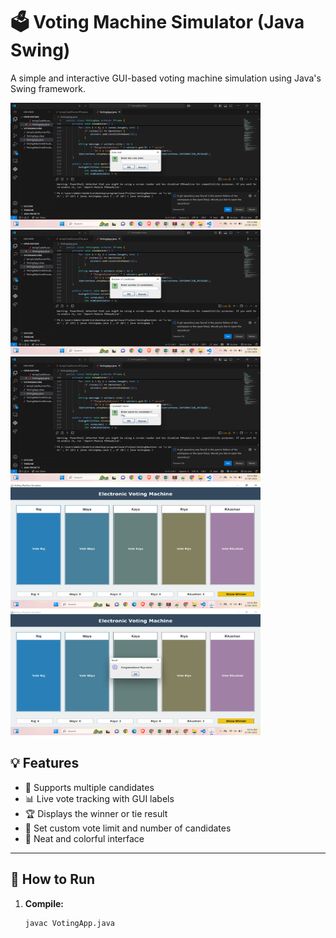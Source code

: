# 🗳️ Voting Machine Simulator (Java Swing)

A simple and interactive GUI-based voting machine simulation using Java's Swing framework.

<div> <img src="https://github.com/raj9097/Voting-Machine-Simulator-Java-Swing-/blob/main/img/Screenshot%202025-06-22%20155525.png" width="400" height="200" />
<img src="https://github.com/raj9097/Voting-Machine-Simulator-Java-Swing-/blob/main/img/Screenshot%202025-06-22%20155545.png" width="400" height="200" />
</div>
<div> <img src="https://github.com/raj9097/Voting-Machine-Simulator-Java-Swing-/blob/main/img/Screenshot%202025-06-22%20155603.png" width="400" height="200" />
<img src="https://github.com/raj9097/Voting-Machine-Simulator-Java-Swing-/blob/main/img/Screenshot%202025-06-22%20155637.png" width="400" height="200" />
<img src="https://github.com/raj9097/Voting-Machine-Simulator-Java-Swing-/blob/main/img/Screenshot%202025-06-22%20155656.png" width="400" height="200" />
</div>

## 💡 Features

- 👥 Supports multiple candidates
- 📊 Live vote tracking with GUI labels
- 🏆 Displays the winner or tie result
- 🎯 Set custom vote limit and number of candidates
- 🎨 Neat and colorful interface

---

## 🚀 How to Run

1. **Compile:**
   ```bash
   javac VotingApp.java
